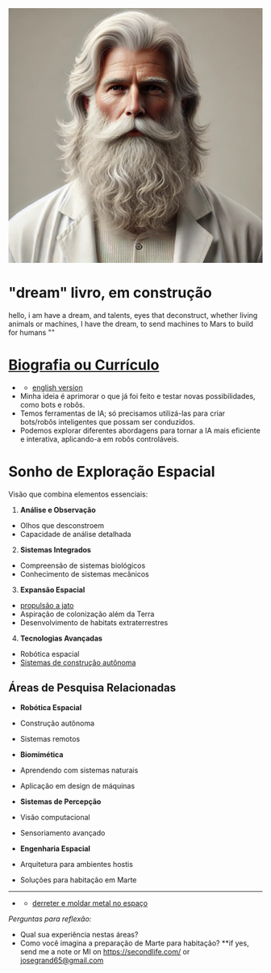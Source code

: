 ![My-foto-av](https://github.com/0joseDark/0joseDark/blob/main/assets/douctor.jpg)
# "dream" livro, em construção
 hello, i am have a dream, and talents, eyes that deconstruct, whether living animals or machines, I have the dream, to send machines to Mars to build for humans
 ""
 # [Biografia ou Currículo](https://github.com/0joseDark/dream/blob/main/Biografia-Curr%C3%ADculo.md)
 - - [english version](https://github.com/0joseDark/dream/blob/main/en-README.md)
- Minha ideia é aprimorar o que já foi feito e testar novas possibilidades, como bots e robôs.  
- Temos ferramentas de IA; só precisamos utilizá-las para criar bots/robôs inteligentes que possam ser conduzidos.  
- Podemos explorar diferentes abordagens para tornar a IA mais eficiente e interativa, aplicando-a em robôs controláveis.  

# Sonho de Exploração Espacial

Visão que combina elementos essenciais:

1. **Análise e Observação**
  - Olhos que desconstroem
  - Capacidade de análise detalhada
  
2. **Sistemas Integrados**
  - Compreensão de sistemas biológicos
  - Conhecimento de sistemas mecânicos
  
3. **Expansão Espacial**
  - [propulsão a jato](https://github.com/0joseDark/dream/blob/main/jet-propulsion.md)
  - Aspiração de colonização além da Terra
  - Desenvolvimento de habitats extraterrestres

4. **Tecnologias Avançadas**
  - Robótica espacial
  - [Sistemas de construção autônoma](https://github.com/0joseDark/dream/blob/main/ambiente_hostil.md)

## Áreas de Pesquisa Relacionadas

- **Robótica Espacial**
 - Construção autônoma
 - Sistemas remotos

- **Biomimética**
 - Aprendendo com sistemas naturais
 - Aplicação em design de máquinas

- **Sistemas de Percepção**
 - Visão computacional
 - Sensoriamento avançado

- **Engenharia Espacial**
 - Arquitetura para ambientes hostis
 - Soluções para habitação em Marte

---
 - - [derreter e moldar metal no espaço](https://github.com/0joseDark/dream/blob/main/derreter-moldar-metal.md)

*Perguntas para reflexão:*
- Qual sua experiência nestas áreas?
- Como você imagina a preparação de Marte para habitação?
**if yes, send me a note or MI on https://secondlife.com/  or josegrand65@gmail.com
 
